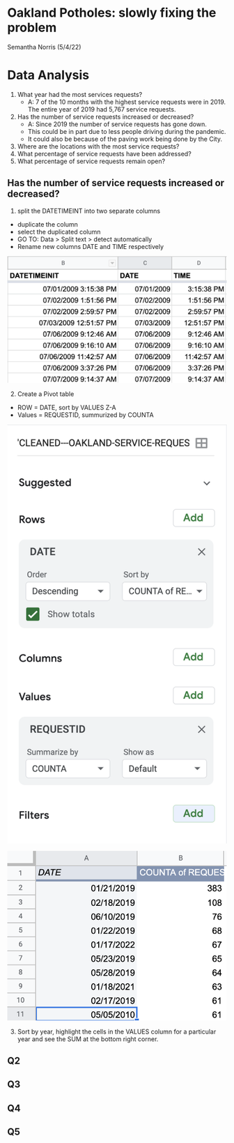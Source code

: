 # Oakland Potholes: slowly fixing the problem
Semantha Norris (5/4/22)


# Data Analysis 
1. What year had the most services requests?
    * A: 7 of the 10 months with the highest service requests were in 2019. The entire year of 2019 had 5,767 service requests. 
3. Has the number of service requests increased or decreased?
    * A: Since 2019 the number of service requests has gone down. 
    * This could be in part due to less people driving during the pandemic.
    * It could also be because of the paving work being done by the City. 
5. Where are the locations with the most service requests?
6. What percentage of service requests have been addressed? 
7. What percentage of service requests remain open?

## Has the number of service requests increased or decreased?

1. split the DATETIMEINT into two separate columns
  * duplicate the column
  * select the duplicated column
  * GO TO: Data > Split text > detect automatically
  * Rename new columns DATE and TIME respectively

!['Q1-img-01', 'Screenshot of splitting DATETIMEINT into two separate columns'](/Q1-img-01.jpg)

2. Create a Pivot table
  * ROW = DATE, sort by VALUES Z-A
  * Values = REQUESTID, summurized by COUNTA

!['Q1-img-02', 'Screenshot of pivot table settings for Q1'](/Q1-img-02.jpg)

!['Q1-img-03', 'Screenshot of the sorted pivot table for Q1'](/Q1-img-03.jpg)

3. Sort by year, highlight the cells in the VALUES column for a particular year and see the SUM at the bottom right corner. 

## Q2
## Q3
## Q4
## Q5





